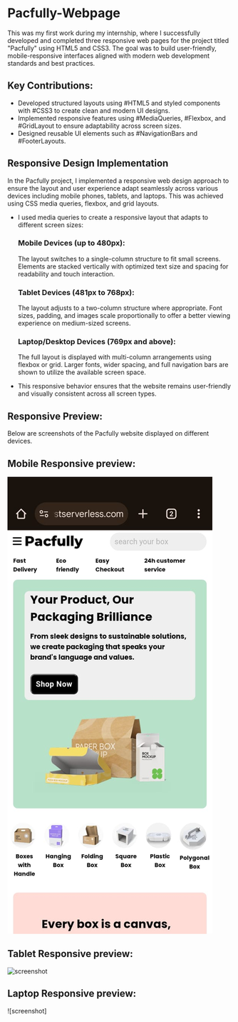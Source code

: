 # Pacfully-Webpage
This was my first work during my internship, where I successfully developed and completed three responsive web pages for the project titled "Pacfully" using HTML5 and CSS3. The goal was to build user-friendly, mobile-responsive interfaces aligned with modern web development standards and best practices.
## Key Contributions:
  - Developed structured layouts using #HTML5 and styled components with #CSS3 to create clean and modern UI designs.
  - Implemented responsive features using #MediaQueries, #Flexbox, and #GridLayout to ensure adaptability across screen sizes.
  - Designed reusable UI elements such as #NavigationBars and #FooterLayouts.
## Responsive Design Implementation
In the Pacfully project, I implemented a responsive web design approach to ensure the layout and user experience adapt seamlessly across various devices including mobile phones, tablets, and laptops. This was achieved using CSS media queries, flexbox, and grid layouts.
- I used media queries to create a responsive layout that adapts to different screen sizes:
  ### Mobile Devices (up to 480px):
  The layout switches to a single-column structure to fit small screens. Elements are stacked vertically with optimized text size and spacing for readability and touch interaction. 
  ### Tablet Devices (481px to 768px):
  The layout adjusts to a two-column structure where appropriate. Font sizes, padding, and images scale proportionally to offer a better viewing experience on medium-sized screens. 
  ### Laptop/Desktop Devices (769px and above):
  The full layout is displayed with multi-column arrangements using flexbox or grid. Larger fonts, wider spacing, and full navigation bars are shown to utilize the available screen space.

- This responsive behavior ensures that the website remains user-friendly and visually consistent across all screen types.

## Responsive Preview:
Below are screenshots of the Pacfully website displayed on different devices.

## Mobile Responsive preview:
![screenshot](https://github.com/hariharanr8/Pacfully-Webpage/blob/68699ce0f853ee34b6ecb6b70be5bead94df2528/Responsive%20images/mobile.jpg)

## Tablet Responsive preview:
![screenshot]()

## Laptop Responsive preview:
![screenshot]
